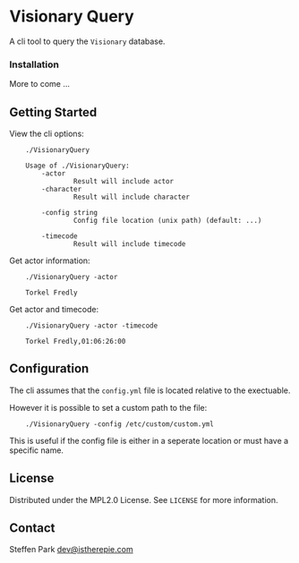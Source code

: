 # Visionary Query

A cli tool to query the `Visionary` database.


### Installation

More to come ...


## Getting Started

View the cli options:

```
	./VisionaryQuery

	Usage of ./VisionaryQuery:
		-actor
				Result will include actor
		-character
				Result will include character

		-config string
    			Config file location (unix path) (default: ...)

		-timecode
				Result will include timecode

```

Get actor information:

```
	./VisionaryQuery -actor

	Torkel Fredly

```

Get actor and timecode:

```
	./VisionaryQuery -actor -timecode

	Torkel Fredly,01:06:26:00

```

## Configuration

The cli assumes that the `config.yml` file is located relative to the exectuable. 

However it is possible to set a custom path to the file:

```
	./VisionaryQuery -config /etc/custom/custom.yml

```

This is useful if the config file is either in a seperate location or must have a specific name.



## License

Distributed under the MPL2.0 License. See `LICENSE` for more information.


## Contact

Steffen Park <dev@istherepie.com>

